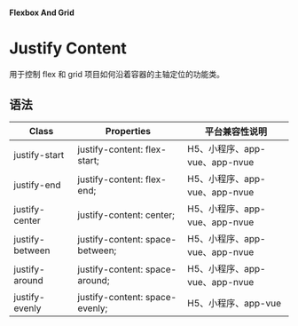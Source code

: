 #### <span class="text-lg text-gray-500 font-normal">Flexbox And Grid</span>

<div class="w-screen"></div>

# Justify Content
<space />
<a-typography-text>
    用于控制 flex 和 grid 项目如何沿着容器的主轴定位的功能类。
</a-typography-text>

<CssPrefix />

## 语法
| Class | Properties | 平台兼容性说明
| --- | --- | ---
| <a-link status="success">justify-start</a-link> | <a-link>justify-content: flex-start;</a-link> | H5、小程序、app-vue、app-nvue
| <a-link status="success">justify-end</a-link> | <a-link>justify-content: flex-end;</a-link> | H5、小程序、app-vue、app-nvue
| <a-link status="success">justify-center</a-link> | <a-link>justify-content: center;</a-link> | H5、小程序、app-vue、app-nvue
| <a-link status="success">justify-between</a-link> | <a-link>justify-content: space-between;</a-link> | H5、小程序、app-vue、app-nvue
| <a-link status="success">justify-around</a-link> | <a-link>justify-content: space-around;</a-link> | H5、小程序、app-vue、app-nvue
| <a-link status="success">justify-evenly</a-link> | <a-link>justify-content: space-evenly;</a-link> | H5、小程序、app-vue